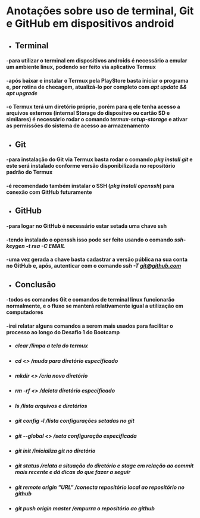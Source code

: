 # Anotações sobre uso de terminal, Git e GitHub em dispositivos android
 - ## Terminal
####  -para utilizar o terminal em dispositivos androids é necessário a emular um ambiente linux, podendo ser feito via aplicativo Termux
####  -após baixar e instalar o Termux pela PlayStore basta iniciar o programa e, por rotina de checagem, atualizá-lo por completo com *apt update && apt upgrade*
####  -o Termux terá um diretório próprio, porém para q ele tenha acesso a arquivos externos (internal Storage do dispositvo ou cartão SD e similares) é necessário rodar o comando *termux-setup-storage* e ativar as permissões do sistema de acesso ao armazenamento
 - ## Git
####  -para instalação do Git via Termux basta rodar o comando *pkg install git* e este será instalado conforme versão disponibilizada no repositório padrão do Termux
####  -é recomendado também instalar o SSH (*pkg install openssh*) para conexão com GitHub futuramente
 - ## GitHub
####  -para logar no GitHub é necessário estar setada uma chave ssh
####  -tendo instalado o openssh isso pode ser feito usando o comando *ssh-keygen -t rsa -C EMAIL*
####  -uma vez gerada a chave basta cadastrar a versão pública na sua conta no GitHub e, após, autenticar com o comando *ssh -T git@github.com*
 - ## Conclusão
####  -todos os comandos Git e comandos de terminal linux funcionarão normalmente, e o fluxo se manterá relativamente igual a utilização em computadores
####  -irei relatar alguns comandos a serem mais usados para facilitar o processo ao longo do Desafio 1 do Bootcamp
 - ##### *clear*                     /limpa a tela do termux
 - ##### *cd <>*                     /muda para diretório especificado
 - ##### *mkdir <>*                  /cria novo diretório
 - ##### *rm -rf <>*                 /deleta diretório especificado
 - ##### *ls*                        /lista arquivos e diretórios
 - ##### *git config -l*             /lista configurações setadas no git
 - ##### *git --global <>*           /seta configuração especificada
 - ##### *git init*                  /inicializa git no diretório
 - ##### *git status*                /relata a situação do diretório e stage em relação ao commit mais recente e dá dicas do que fazer a seguir
 - ##### *git remote origin "URL"*   /conecta repositório local ao repositório no github
 - ##### *git push origin master*    /empurra o repositório ao github